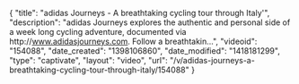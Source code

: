 {
    "title": "adidas Journeys - A breathtaking cycling tour through Italy'",
    "description": "adidas Journeys explores the authentic and personal side of a week long cycling adventure, documented via http:\/\/www.adidasjourneys.com. Follow a breathtakin...",
    "videoid": "154088",
    "date_created": "1398106860",
    "date_modified": "1418181299",
    "type": "captivate",
    "layout": "video",
    "url": "\/v\/adidas-journeys-a-breathtaking-cycling-tour-through-italy\/154088"
}
